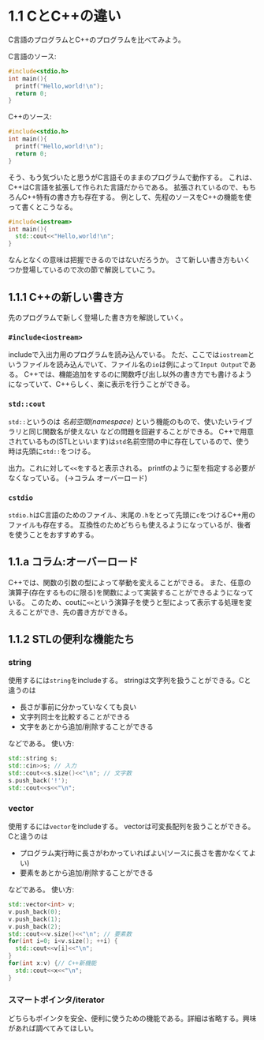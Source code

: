 # 1.1 CとC++の違い
C言語のプログラムとC++のプログラムを比べてみよう。

C言語のソース:
```c
#include<stdio.h>
int main(){
  printf("Hello,world!\n");
  return 0;
}
```

C++のソース:
```cpp
#include<stdio.h>
int main(){
  printf("Hello,world!\n");
  return 0;
}
```

そう、もう気づいたと思うがC言語そのままのプログラムで動作する。
これは、C++はC言語を拡張して作られた言語だからである。
拡張されているので、もちろんC++特有の書き方も存在する。
例として、先程のソースをC++の機能を使って書くとこうなる。
```cpp
#include<iostream>
int main(){
  std::cout<<"Hello,world!\n";
}
```

なんとなくの意味は把握できるのではないだろうか。
さて新しい書き方もいくつか登場しているので次の節で解説していこう。

## 1.1.1 C++の新しい書き方
先のプログラムで新しく登場した書き方を解説していく。

### `#include<iostream>`
includeで入出力用のプログラムを読み込んでいる。
ただ、ここでは`iostream`というファイルを読み込んでいて、ファイル名の`io`は例によって`Input Output`である。
C++では、機能追加をするのに関数呼び出し以外の書き方でも書けるようになっていて、C++らしく、楽に表示を行うことができる。

### `std::cout`
`std::`というのは *名前空間(namespace)* という機能のもので、使いたいライブラリと同じ関数名が使えない などの問題を回避することができる。
C++で用意されているもの(STLといいます)は`std`名前空間の中に存在しているので、使う時は先頭に`std::`をつける。

出力。これに対して`<<`をすると表示される。
printfのように型を指定する必要がなくなっている。
(→コラム オーバーロード)

### `cstdio`
`stdio.h`はC言語のためのファイル、末尾の`.h`をとって先頭に`c`をつけるC++用のファイルも存在する。
互換性のためどちらも使えるようになっているが、後者を使うことをおすすめする。

## 1.1.a コラム:オーバーロード
C++では、関数の引数の型によって挙動を変えることができる。
また、任意の演算子(存在するものに限る)を関数によって実装することができるようになっている。
このため、coutに`<<`という演算子を使うと型によって表示する処理を変えることができ、先の書き方ができる。

## 1.1.2 STLの便利な機能たち
### string
使用するには`string`をincludeする。
stringは文字列を扱うことができる。Cと違うのは
- 長さが事前に分かっていなくても良い
- 文字列同士を比較することができる
- 文字をあとから追加/削除することができる

などである。
使い方:
```cpp
std::string s;
std::cin>>s; // 入力
std::cout<<s.size()<<"\n"; // 文字数
s.push_back('!');
std::cout<<s<<"\n";
```

### vector
使用するには`vector`をincludeする。
vectorは可変長配列を扱うことができる。Cと違うのは
- プログラム実行時に長さがわかっていればよい(ソースに長さを書かなくてよい)
- 要素をあとから追加/削除することができる

などである。
使い方:
```cpp
std::vector<int> v;
v.push_back(0);
v.push_back(1);
v.push_back(2);
std::cout<<v.size()<<"\n"; // 要素数
for(int i=0; i<v.size(); ++i) {
  std::cout<<v[i]<<"\n";
}
for(int x:v) {// C++新機能
  std::cout<<x<<"\n";
}
```

### スマートポインタ/iterator
どちらもポインタを安全、便利に使うための機能である。詳細は省略する。興味があれば調べてみてほしい。
